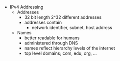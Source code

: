 - IPv4 Addressing
  - Addresses
    - 32 bit length 2^32 different addresses
    - addresses contain
      - network identifier, subnet, host address
  - Names
    - better readable for humans
    - administered through DNS
    - names reflect hierarchy levels of the internet
    - top level domains; com, edu, org, ...

